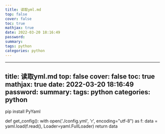 ```yaml
---
title: 读取yml.md
top: false
cover: false
toc: true
mathjax: true
date: 2022-03-20 18:16:49
password:
summary:
tags: python
categories: python
---
```

---
title: 读取yml.md
top: false
cover: false
toc: true
mathjax: true
date: 2022-03-20 18:16:49
password:
summary:
tags: python
categories: python
---
 pip install PyYaml


def get_config():
    with open('./config.yml', 'r', encoding="utf-8") as f:
        data = yaml.load(f.read(), Loader=yaml.FullLoader)
    return data
